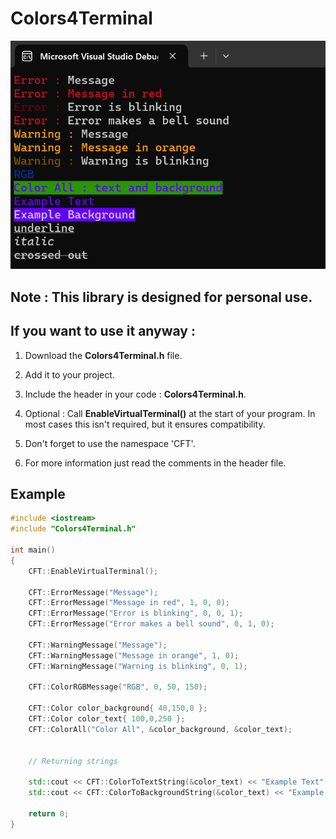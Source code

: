 # Colors4Terminal

![Example](assets/Terminal.png)


## Note : This library is designed for personal use.

## If you want to use it anyway :

1. Download the **Colors4Terminal.h** file.	

2. Add it to your project.

3. Include the header in your code : **Colors4Terminal.h**.

4. Optional : Call **EnableVirtualTerminal()** at the start of your program.
	In most cases this isn't required, but it ensures compatibility.

5. Don't forget to use the namespace 'CFT'.

6. For more information just read the comments in the header file.


## Example

```cpp
#include <iostream>
#include "Colors4Terminal.h"

int main()
{
	CFT::EnableVirtualTerminal();

	CFT::ErrorMessage("Message");
	CFT::ErrorMessage("Message in red", 1, 0, 0);
	CFT::ErrorMessage("Error is blinking", 0, 0, 1);
	CFT::ErrorMessage("Error makes a bell sound", 0, 1, 0);

	CFT::WarningMessage("Message");
	CFT::WarningMessage("Message in orange", 1, 0);
	CFT::WarningMessage("Warning is blinking", 0, 1);

	CFT::ColorRGBMessage("RGB", 0, 50, 150);

	CFT::Color color_background{ 40,150,0 };
	CFT::Color color_text{ 100,0,250 };
	CFT::ColorAll("Color All", &color_background, &color_text);


	// Returning strings

	std::cout << CFT::ColorToTextString(&color_text) << "Example Text" << CFT::Default_Color_Code << std::endl;
	std::cout << CFT::ColorToBackgroundString(&color_text) << "Example Background" << CFT::Default_Color_Code << std::endl;

	return 0;
}
``` 

